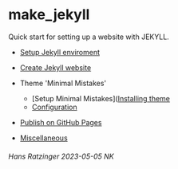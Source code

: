 # make_jekyll

Quick start for setting up a website with JEKYLL.

- [Setup Jekyll enviroment](https://hansratzinger.github.io/make_jekyll/jekyll_setup.html)

- [Create Jekyll website](https://hansratzinger.github.io/make_jekyll/jekyll_create_website.html)

- Theme 'Minimal Mistakes'
  - [Setup Minimal Mistakes]([Installing theme](https://hansratzinger.github.io/make_jekyll/jekyll_setup_theme.html)
  - [Configuration](https://mmistakes.github.io/minimal-mistakes/docs/configuration/)

- [Publish on GitHub Pages](https://hansratzinger.github.io/make_jekyll/publish_on_github.html)

- [Miscellaneous](https://hansratzinger.github.io/make_jekyll/jekyll_miscellaneous.html)

###### Hans Ratzinger 2023-05-05 NK

